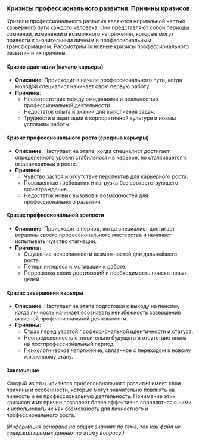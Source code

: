 ### Кризисы профессионального развития. Причины кризисов.
Кризисы профессионального развития являются нормальной частью карьерного пути каждого человека. Они представляют собой периоды сомнений, изменений и возможного напряжения, которые могут привести к значительным личным и профессиональным трансформациям. Рассмотрим основные кризисы профессионального развития и их причины.
#### Кризис адаптации (начало карьеры)
- **Описание**: Происходит в начале профессионального пути, когда молодой специалист начинает свою первую работу.
- **Причины**:
    - Несоответствие между ожиданиями и реальностью профессиональной деятельности.
    - Недостаток опыта и знаний для выполнения задач.
    - Трудности в адаптации к корпоративной культуре и новым условиям работы.
#### Кризис профессионального роста (средина карьеры)
- **Описание**: Наступает на этапе, когда специалист достигает определенного уровня стабильности в карьере, но сталкивается с ограничениями в росте.
- **Причины**:
    - Чувство застоя и отсутствие перспектив для карьерного роста.
    - Повышенные требования и нагрузка без соответствующего вознаграждения.
    - Недостаток новых вызовов и возможностей для профессионального развития.
#### Кризис профессиональной зрелости
- **Описание**: Происходит в период, когда специалист достигает вершины своего профессионального мастерства и начинает испытывать чувство стагнации.
- **Причины**:
    - Ощущение исчерпанности возможностей для дальнейшего роста.
    - Потеря интереса и мотивации к работе.
    - Переоценка своих достижений и необходимость поиска новых целей.
#### Кризис завершения карьеры
- **Описание**: Наступает на этапе подготовки к выходу на пенсию, когда личность начинает осознавать неизбежность завершения активной профессиональной деятельности.
- **Причины**:
    - Страх перед утратой профессиональной идентичности и статуса.
    - Неопределенность относительно будущего и отсутствие плана на постпрофессиональный период.
    - Психологическое напряжение, связанное с переходом к новому жизненному этапу.
#### Заключение
Каждый из этих кризисов профессионального развития имеет свои причины и особенности, которые могут значительно повлиять на личность и ее профессиональную деятельность. Понимание этих кризисов и их причин позволяет более эффективно справляться с ними и использовать их как возможность для личностного и профессионального роста.

_(Информация основана на общих знаниях по теме, так как файл не содержал прямых данных по этому вопросу.)_